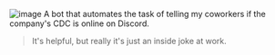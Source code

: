 ![image](https://github.com/user-attachments/assets/fe235ba4-1068-44f3-ab32-2e5f1293704d)
A bot that automates the task of telling my coworkers if the company's CDC is online on Discord. 
> It's helpful, but really it's just an inside joke at work.
